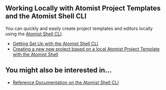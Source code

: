 ## Working Locally with Atomist Project Templates and the Atomist Shell CLI

You can quickly and easily create project templates and editors locally using the [Atomist Shell CLI](/reference-docs/cli.md).

* [Getting Set Up with the Atomist Shell CLI](getting-started-with-the-cli.md)
* [Creating a new new project based on a local Atomist Project Template with the Atomist Shell](creating-a-local-project-based-on-local-template.md)

## You might also be interested in...

* [Reference Documentation on the Atomist Shell CLI](/reference-docs/cli.md)


